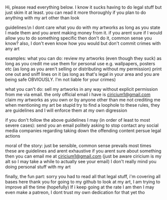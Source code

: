 Hi, please read everything below. 
I know it sucks having to do legal stuff but just skim it at least. you can read it more thoroughly if you plan to do anything with my art other than look


guidelines:\n
I dont care what you do with my artworks as long as you state I made them and you arent making money from it.
if you arent sure if I would allow you to do something specific then don't do it, common sense you know?
also, I don't even know how you would but don't commit crimes with any art

examples:
what you can do:
review my artworks (even though they suck) as long as you credit me
use them for personal use e.g. wallpapers, posters etc (as long as you aren't selling or distributing without my permission)
print one out and sniff lines on it (as long as that's legal in your area and you are being safe OBVIOUSLY. I'm not liable for your crimes)

what you can't do:
sell my artworks in any way without explicit permission from me via email. the only official email i have is ciricium1@gmail.com
claim my artworks as you own or by anyone other than me
not crediting me when mentioning my art
be stupid
try to find a loophole to these rules, they are guidelines and I will enforce them at my own digression

if you don't follow the above guidelines I may (in order of least to most severe cases):
send you an email politely asking to stop
contact any social media companies regarding taking down the offending content
persue legal actions

moral of the story:
just be sensible, common sense prevails most times
these are guidelines and arent exhaustive
if you arent sure about something then you can email me at ciricium1@gmail.com (just be aware ciricium is my alt so I may take a while to actually see your email)
I don't really mind you doing personal stuff with my art


finally, the fun part:
sorry you had to read all that legal stuff, i'm covering all bases here
thank you for going to my github to look at my art, I am trying to improve all the time (hopefully)
If i keep going at the rate I am then I may even make a patreon, I dont trust my own dedication for that yet tho





